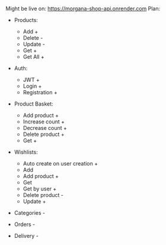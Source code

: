 Might be live on: https://morgana-shop-api.onrender.com
Plan:
- Products:
    - Add +
    - Delete -
    - Update -
    - Get +
    - Get All +

- Auth:
    - JWT +
    - Login +
    - Registration +

- Product Basket:
    - Add product +
    - Increase count +
    - Decrease count +
    - Delete product +
    - Get +
 
- Wishlists:
    - Auto create on user creation +
    - Add
    - Add product +
    - Get
    - Get by user +
    - Delete product -
    - Update +
 
- Categories -
- Orders -
- Delivery -
  
